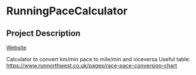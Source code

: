 # RunningPaceCalculator
## Project Description


[Website](https://runningpacecalculator.onrender.com/)


Calculator to convert km/min pace to mile/min and viceversa 
Useful table:
https://www.runnorthwest.co.uk/pages/race-pace-conversion-chart
